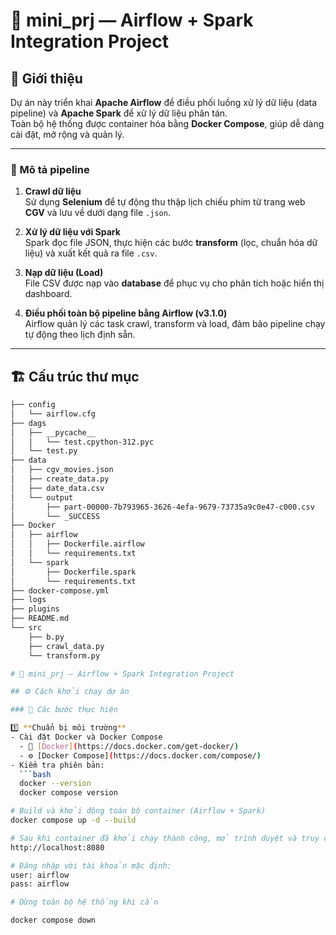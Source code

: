 # 🚀 mini_prj — Airflow + Spark Integration Project

## 📘 Giới thiệu
Dự án này triển khai **Apache Airflow** để điều phối luồng xử lý dữ liệu (data pipeline) và **Apache Spark** để xử lý dữ liệu phân tán.  
Toàn bộ hệ thống được container hóa bằng **Docker Compose**, giúp dễ dàng cài đặt, mở rộng và quản lý.

---

### 🧩 Mô tả pipeline
1. **Crawl dữ liệu**  
   Sử dụng **Selenium** để tự động thu thập lịch chiếu phim từ trang web **CGV** và lưu về dưới dạng file `.json`.

2. **Xử lý dữ liệu với Spark**  
   Spark đọc file JSON, thực hiện các bước **transform** (lọc, chuẩn hóa dữ liệu) và xuất kết quả ra file `.csv`.

3. **Nạp dữ liệu (Load)**  
   File CSV được nạp vào **database** để phục vụ cho phân tích hoặc hiển thị dashboard.

4. **Điều phối toàn bộ pipeline bằng Airflow (v3.1.0)**  
   Airflow quản lý các task crawl, transform và load, đảm bảo pipeline chạy tự động theo lịch định sẵn.

---

## 🏗️ Cấu trúc thư mục

```bash
├── config
│   └── airflow.cfg
├── dags
│   ├── __pycache__
│   │   └── test.cpython-312.pyc
│   └── test.py
├── data
│   ├── cgv_movies.json
│   ├── create_data.py
│   ├── date_data.csv
│   └── output
│       ├── part-00000-7b793965-3626-4efa-9679-73735a9c0e47-c000.csv
│       └── _SUCCESS
├── Docker
│   ├── airflow
│   │   ├── Dockerfile.airflow
│   │   └── requirements.txt
│   └── spark
│       ├── Dockerfile.spark
│       └── requirements.txt
├── docker-compose.yml
├── logs
├── plugins
├── README.md
└── src
    ├── b.py
    ├── crawl_data.py
    └── transform.py

# 🚀 mini_prj — Airflow + Spark Integration Project

## ⚙️ Cách khởi chạy dự án

### 🔧 Các bước thực hiện

1️⃣ **Chuẩn bị môi trường**
- Cài đặt Docker và Docker Compose  
  - 🐳 [Docker](https://docs.docker.com/get-docker/)  
  - ⚙️ [Docker Compose](https://docs.docker.com/compose/)  
- Kiểm tra phiên bản:
  ```bash
  docker --version
  docker compose version

# Build và khởi động toàn bộ container (Airflow + Spark)
docker compose up -d --build

# Sau khi container đã khởi chạy thành công, mở trình duyệt và truy cập:
http://localhost:8080

# Đăng nhập với tài khoản mặc định:
user: airflow
pass: airflow

# Dừng toàn bộ hệ thống khi cần

docker compose down